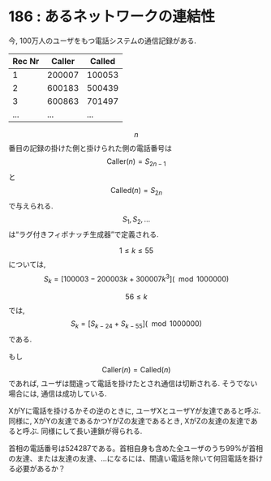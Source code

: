 # 186 : あるネットワークの連結性

今, 100万人のユーザをもつ電話システムの通信記録がある.

| Rec Nr | Caller | Called |
| ------ | ------ | ------ |
| 1      | 200007 | 100053 |
| 2      | 600183 | 500439 |
| 3      | 600863 | 701497 |
| ...    | ...    | ...    |

$$n$$番目の記録の掛けた側と掛けられた側の電話番号は$$\textrm{Caller}(n) = S_{2n-1}$$と$$\textrm{Called}(n) = S_{2n}$$で与えられる.$$S_1, S_2, \dots$$は“ラグ付きフィボナッチ生成器”で定義される.

$$1 ≤ k ≤ 55$$については,$$S_k = [100003 - 200003k + 300007k^3] (\mod 1000000)$$

$$56 ≤ k$$では,$$S_k = [S_{k-24} + S_{k-55}] (\mod 1000000)$$である.

もし$$\textrm{Caller}(n) = \textrm{Called}(n)$$であれば, ユーザは間違って電話を掛けたとされ通信は切断される. そうでない場合には, 通信は成功している.

XがYに電話を掛けるかその逆のときに, ユーザXとユーザYが友達であると呼ぶ. 同様に, XがYの友達であるかつYがZの友達であるとき, XがZの友達の友達であると呼ぶ. 同様にして長い連鎖が得られる.

首相の電話番号は524287である。首相自身も含めた全ユーザのうち99%が首相の友達、または友達の友達、…になるには、間違い電話を除いて何回電話を掛ける必要があるか？
